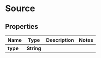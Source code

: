 # Source

## Properties
Name | Type | Description | Notes
------------ | ------------- | ------------- | -------------
**type** | **String** |  | 
